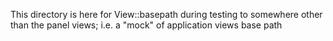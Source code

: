 This directory is here for View::basepath during testing
to somewhere other than the panel views; i.e. a "mock" of application views base path
